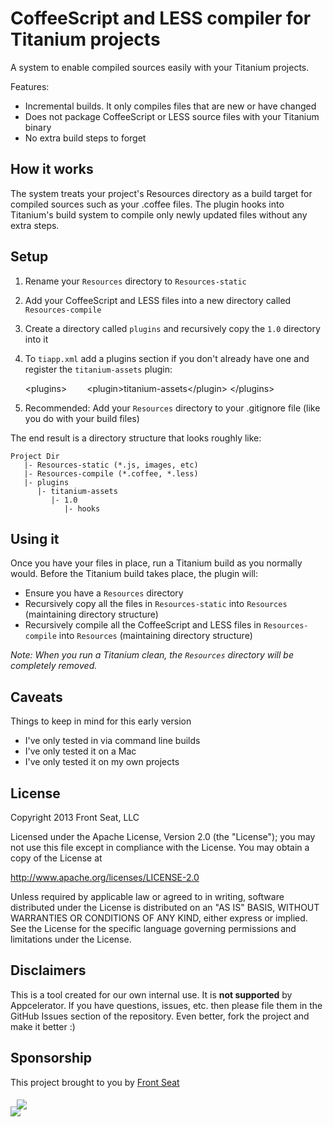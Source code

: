 # CoffeeScript and LESS compiler for Titanium projects

A system to enable compiled sources easily with your Titanium projects.

Features:

* Incremental builds. It only compiles files that are new or have changed
* Does not package CoffeeScript or LESS source files with your Titanium binary
* No extra build steps to forget

## How it works
The system treats your project's Resources directory as a build target for compiled sources such as your .coffee files. The plugin hooks into Titanium's build system to compile only newly updated files without any extra steps.

## Setup
1. Rename your `Resources` directory to `Resources-static`
2. Add your CoffeeScript and LESS files into a new directory called `Resources-compile`
3. Create a directory called `plugins` and recursively copy the `1.0` directory into it
4. To `tiapp.xml` add a plugins section if you don't already have one and register the `titanium-assets` plugin:

    &lt;plugins&gt;
    <span style='margin-left:2em'>&lt;plugin&gt;titanium-assets&lt;/plugin&gt;</span>
    &lt;/plugins&gt;

5. Recommended: Add your `Resources` directory to your .gitignore file (like you do with your build files)

The end result is a directory structure that looks roughly like:

    Project Dir
       |- Resources-static (*.js, images, etc)
       |- Resources-compile (*.coffee, *.less)
       |- plugins
          |- titanium-assets
             |- 1.0
                |- hooks

## Using it
Once you have your files in place, run a Titanium build as you normally would. Before the Titanium build takes place, the plugin will:

* Ensure you have a `Resources` directory
* Recursively copy all the files in `Resources-static` into `Resources` (maintaining directory structure)
* Recursively compile all the CoffeeScript and LESS files in `Resources-compile` into `Resources` (maintaining directory structure)

*Note: When you run a Titanium clean, the `Resources` directory will be completely removed.*

## Caveats
Things to keep in mind for this early version

* I've only tested in via command line builds
* I've only tested it on a Mac
* I've only tested it on my own projects

## License
Copyright 2013 Front Seat, LLC

Licensed under the Apache License, Version 2.0 (the "License");
you may not use this file except in compliance with the License.
You may obtain a copy of the License at

http://www.apache.org/licenses/LICENSE-2.0

Unless required by applicable law or agreed to in writing, software
distributed under the License is distributed on an "AS IS" BASIS,
WITHOUT WARRANTIES OR CONDITIONS OF ANY KIND, either express or implied.
See the License for the specific language governing permissions and
limitations under the License.

## Disclaimers
This is a tool created for our own internal use. It is **not supported** by Appcelerator. If you have questions, issues, etc. then please file them in the GitHub Issues section of the repository. Even better, fork the project and make it better :)

## Sponsorship
This project brought to you by [Front Seat](http://frontseat.org)
<div style='position:relative;top:5px;left:10px'>
<img src="http://frontseat.org/images/front-seat-logo.gif">
</div>
<div>
<img src="http://frontseat.org/images/front-seat-banner.gif">
</div>

